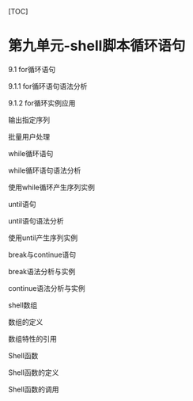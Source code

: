 [TOC]







# 第九单元-shell脚本循环语句









9.1 for循环语句

9.1.1 for循环语句语法分析

9.1.2 for循环实例应用

输出指定序列

批量用户处理







while循环语句

while循环语句语法分析

使用while循环产生序列实例







until语句

until语句语法分析

使用until产生序列实例



break与continue语句

break语法分析与实例

continue语法分析与实例



shell数组

数组的定义

数组特性的引用



Shell函数

Shell函数的定义

Shell函数的调用	
